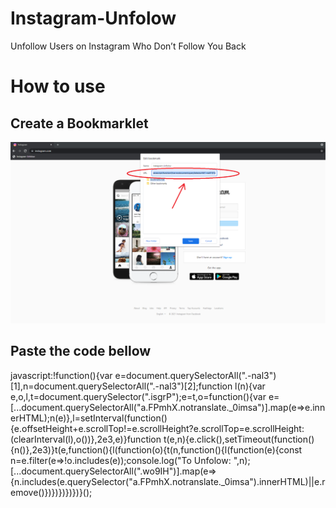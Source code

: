 # Instagram-Unfolow
Unfollow Users on Instagram Who Don’t Follow You Back


# How to use
## Create a Bookmarklet 

![alt text](https://github.com/zacharias-pavlatos/Instagram-Unfolow/blob/main/Screenshot.png?raw=true)

## Paste the code bellow 
javascript:!function(){var e=document.querySelectorAll(".-nal3")[1],n=document.querySelectorAll(".-nal3")[2];function l(n){var e,o,l,t=document.querySelector(".isgrP");e=t,o=function(){var e=[...document.querySelectorAll("a.FPmhX.notranslate._0imsa")].map(e=>e.innerHTML);n(e)},l=setInterval(function(){e.offsetHeight+e.scrollTop!=e.scrollHeight?e.scrollTop=e.scrollHeight:(clearInterval(l),o())},2e3,e)}function t(e,n){e.click(),setTimeout(function(){n()},2e3)}t(e,function(){l(function(o){t(n,function(){l(function(e){const n=e.filter(e=>!o.includes(e));console.log("To Unfolow: ",n);[...document.querySelectorAll(".wo9IH")].map(e=>{n.includes(e.querySelector("a.FPmhX.notranslate._0imsa").innerHTML)||e.remove()})})})})})}();
